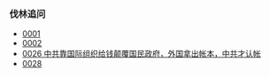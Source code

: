 ### 伐林追问

- [0001]()
- [0002]()
- [0026 中共靠国际组织给钱颠覆国民政府，外国拿出帐本，中共才认帐](https://youtu.be/ttA8PBp7iGE)
- [0028](https://youtu.be/JsSVosa8HT4)
